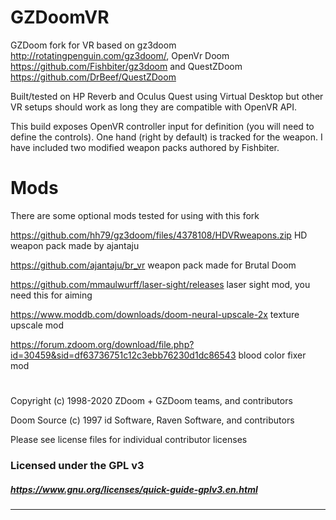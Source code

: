 # GZDoomVR 
GZDoom fork for VR based on gz3doom http://rotatingpenguin.com/gz3doom/, OpenVr Doom https://github.com/Fishbiter/gz3doom and QuestZDoom https://github.com/DrBeef/QuestZDoom

Built/tested on HP Reverb and Oculus Quest using Virtual Desktop but other VR setups should work as long they are compatible with OpenVR API.

This build exposes OpenVR controller input for definition (you will need to define the controls).
One hand (right by default) is tracked for the weapon. I have included two modified weapon packs authored by Fishbiter. 

# Mods
There are some optional mods tested for using with this fork

https://github.com/hh79/gz3doom/files/4378108/HDVRweapons.zip HD weapon pack made by ajantaju

https://github.com/ajantaju/br_vr weapon pack made for Brutal Doom

https://github.com/mmaulwurff/laser-sight/releases laser sight mod, you need this for aiming

https://www.moddb.com/downloads/doom-neural-upscale-2x texture upscale mod

https://forum.zdoom.org/download/file.php?id=30459&sid=df63736751c12c3ebb76230d1dc86543 blood color fixer mod

#
Copyright (c) 1998-2020 ZDoom + GZDoom teams, and contributors

Doom Source (c) 1997 id Software, Raven Software, and contributors

Please see license files for individual contributor licenses

### Licensed under the GPL v3
##### https://www.gnu.org/licenses/quick-guide-gplv3.en.html
---



